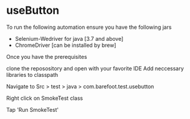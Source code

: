 # useButton

To run the following automation ensure you have the following jars

- Selenium-Wedriver for java [3.7 and above]
- ChromeDriver [can be installed by brew]

Once you have the prerequisites 

clone the reposository and open with your favorite IDE
Add neccessary libraries to classpath 

Navigate to Src > test > java > com.barefoot.test.usebutton

Right click on SmokeTest class

Tap 'Run SmokeTest'
